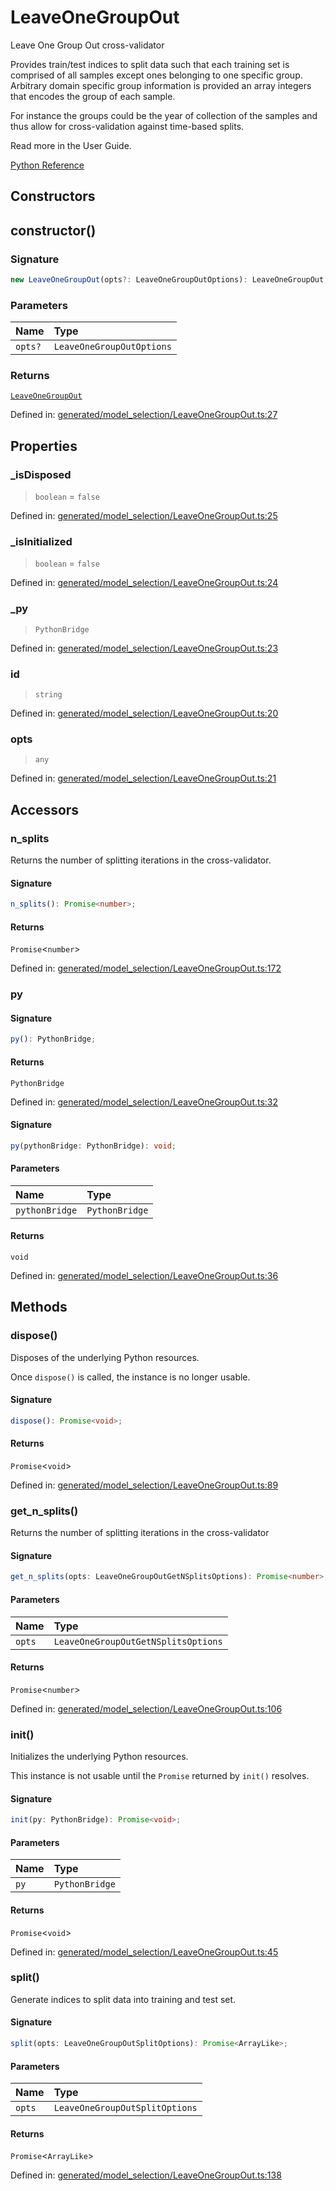 # LeaveOneGroupOut

Leave One Group Out cross-validator

Provides train/test indices to split data such that each training set is comprised of all samples except ones belonging to one specific group. Arbitrary domain specific group information is provided an array integers that encodes the group of each sample.

For instance the groups could be the year of collection of the samples and thus allow for cross-validation against time-based splits.

Read more in the User Guide.

[Python Reference](https://scikit-learn.org/stable/modules/generated/sklearn.model_selection.LeaveOneGroupOut.html)

## Constructors

## constructor()

### Signature

```ts
new LeaveOneGroupOut(opts?: LeaveOneGroupOutOptions): LeaveOneGroupOut;
```

### Parameters

| Name | Type |
| :------ | :------ |
| `opts?` | `LeaveOneGroupOutOptions` |

### Returns

[`LeaveOneGroupOut`](LeaveOneGroupOut.md)

Defined in:  [generated/model\_selection/LeaveOneGroupOut.ts:27](https://github.com/transitive-bullshit/scikit-learn-ts/blob/b59c1ff/packages/sklearn/src/generated/model_selection/LeaveOneGroupOut.ts#L27)

## Properties

### \_isDisposed

> `boolean`  = `false`

Defined in:  [generated/model\_selection/LeaveOneGroupOut.ts:25](https://github.com/transitive-bullshit/scikit-learn-ts/blob/b59c1ff/packages/sklearn/src/generated/model_selection/LeaveOneGroupOut.ts#L25)

### \_isInitialized

> `boolean`  = `false`

Defined in:  [generated/model\_selection/LeaveOneGroupOut.ts:24](https://github.com/transitive-bullshit/scikit-learn-ts/blob/b59c1ff/packages/sklearn/src/generated/model_selection/LeaveOneGroupOut.ts#L24)

### \_py

> `PythonBridge`

Defined in:  [generated/model\_selection/LeaveOneGroupOut.ts:23](https://github.com/transitive-bullshit/scikit-learn-ts/blob/b59c1ff/packages/sklearn/src/generated/model_selection/LeaveOneGroupOut.ts#L23)

### id

> `string`

Defined in:  [generated/model\_selection/LeaveOneGroupOut.ts:20](https://github.com/transitive-bullshit/scikit-learn-ts/blob/b59c1ff/packages/sklearn/src/generated/model_selection/LeaveOneGroupOut.ts#L20)

### opts

> `any`

Defined in:  [generated/model\_selection/LeaveOneGroupOut.ts:21](https://github.com/transitive-bullshit/scikit-learn-ts/blob/b59c1ff/packages/sklearn/src/generated/model_selection/LeaveOneGroupOut.ts#L21)

## Accessors

### n\_splits

Returns the number of splitting iterations in the cross-validator.

#### Signature

```ts
n_splits(): Promise<number>;
```

#### Returns

`Promise`\<`number`\>

Defined in: [generated/model\_selection/LeaveOneGroupOut.ts:172](https://github.com/transitive-bullshit/scikit-learn-ts/blob/b59c1ff/packages/sklearn/src/generated/model_selection/LeaveOneGroupOut.ts#L172)

### py

#### Signature

```ts
py(): PythonBridge;
```

#### Returns

`PythonBridge`

Defined in:  [generated/model\_selection/LeaveOneGroupOut.ts:32](https://github.com/transitive-bullshit/scikit-learn-ts/blob/b59c1ff/packages/sklearn/src/generated/model_selection/LeaveOneGroupOut.ts#L32)

#### Signature

```ts
py(pythonBridge: PythonBridge): void;
```

#### Parameters

| Name | Type |
| :------ | :------ |
| `pythonBridge` | `PythonBridge` |

#### Returns

`void`

Defined in: [generated/model\_selection/LeaveOneGroupOut.ts:36](https://github.com/transitive-bullshit/scikit-learn-ts/blob/b59c1ff/packages/sklearn/src/generated/model_selection/LeaveOneGroupOut.ts#L36)

## Methods

### dispose()

Disposes of the underlying Python resources.

Once `dispose()` is called, the instance is no longer usable.

#### Signature

```ts
dispose(): Promise<void>;
```

#### Returns

`Promise`\<`void`\>

Defined in:  [generated/model\_selection/LeaveOneGroupOut.ts:89](https://github.com/transitive-bullshit/scikit-learn-ts/blob/b59c1ff/packages/sklearn/src/generated/model_selection/LeaveOneGroupOut.ts#L89)

### get\_n\_splits()

Returns the number of splitting iterations in the cross-validator

#### Signature

```ts
get_n_splits(opts: LeaveOneGroupOutGetNSplitsOptions): Promise<number>;
```

#### Parameters

| Name | Type |
| :------ | :------ |
| `opts` | `LeaveOneGroupOutGetNSplitsOptions` |

#### Returns

`Promise`\<`number`\>

Defined in:  [generated/model\_selection/LeaveOneGroupOut.ts:106](https://github.com/transitive-bullshit/scikit-learn-ts/blob/b59c1ff/packages/sklearn/src/generated/model_selection/LeaveOneGroupOut.ts#L106)

### init()

Initializes the underlying Python resources.

This instance is not usable until the `Promise` returned by `init()` resolves.

#### Signature

```ts
init(py: PythonBridge): Promise<void>;
```

#### Parameters

| Name | Type |
| :------ | :------ |
| `py` | `PythonBridge` |

#### Returns

`Promise`\<`void`\>

Defined in:  [generated/model\_selection/LeaveOneGroupOut.ts:45](https://github.com/transitive-bullshit/scikit-learn-ts/blob/b59c1ff/packages/sklearn/src/generated/model_selection/LeaveOneGroupOut.ts#L45)

### split()

Generate indices to split data into training and test set.

#### Signature

```ts
split(opts: LeaveOneGroupOutSplitOptions): Promise<ArrayLike>;
```

#### Parameters

| Name | Type |
| :------ | :------ |
| `opts` | `LeaveOneGroupOutSplitOptions` |

#### Returns

`Promise`\<`ArrayLike`\>

Defined in:  [generated/model\_selection/LeaveOneGroupOut.ts:138](https://github.com/transitive-bullshit/scikit-learn-ts/blob/b59c1ff/packages/sklearn/src/generated/model_selection/LeaveOneGroupOut.ts#L138)
